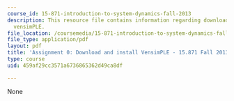 ```yaml
---
course_id: 15-871-introduction-to-system-dynamics-fall-2013
description: This resource file contains information regarding download and install
  vensimPLE.
file_location: /coursemedia/15-871-introduction-to-system-dynamics-fall-2013/459af29cc3571a6736865362d49ca8df_MIT15_871F13_ass0.pdf
file_type: application/pdf
layout: pdf
title: 'Assignment 0: Download and install VensimPLE - 15.871 Fall 2013'
type: course
uid: 459af29cc3571a6736865362d49ca8df

---
```

None